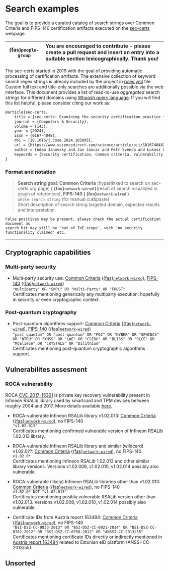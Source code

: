 # Search examples

The goal is to provide a curated catalog of search strings over Common Criteria and FIPS-140
certification artifacts executed on the [sec-certs](https://sec-certs.org) webpage.


| {fas}`people-group`    | You are encouraged to contribute - please create a pull request and insert an entry into a suitable section **lexicographically**. Thank you! |
|------------------------|:----------------------------------------------------------------------------------------------------------------------------------------------|

The sec-certs started in 2019 with the goal of providing automatic processing of certification artifacts.
The extensive collection of keyword search regex strings is already included by the project in
[rules.yml](https://github.com/crocs-muni/sec-certs/blob/main/src/sec_certs/rules.yaml) file.
Custom full text and title-only searches are additionally possible via the web interface.
This document provides a list of read-to-use *aggregated* search strings for different domains
using [Whoosh query language](https://whoosh.readthedocs.io/en/latest/querylang.html).
If you will find this list helpful, please consider citing our work as:
```latex
@article{sec-certs,
	title = {sec-certs: Examining the security certification practice for better vulnerability mitigation},
	journal = {Computers & Security},
	volume = {143},
	year = {2024},
	issn = {0167-4048},
	doi = {10.1016/j.cose.2024.103895},
	url = {https://www.sciencedirect.com/science/article/pii/S0167404824001974},
	author = {Adam Janovsky and Jan Jancar and Petr Svenda and Łukasz Chmielewski and Jiri Michalik and Vashek Matyas},
	keywords = {Security certification, Common criteria, Vulnerability assessment, Data analysis, Smartcards}
}
```

### Format and notation
> **Search string goal: Common Criteria** (hyperlinked to search on sec-certs.org page) **( {fas}`network-wired` )**(result of search visualized in graph of references)**, FIPS-140  ( {fas}`network-wired` )**
> <br>
> `whole search string` (for manual cut&paste)
> <br>
> Short description of search string targeted domain, expected results and interpretation.

````{warning}
False positives may be present, always check the actual certification document as
search hit may still be 'out of ToE scope', with 'no security functionality claimed' etc.
````
   
---

## Cryptographic capabilities

### Multi-party security
- Multi-party security use: [Common Criteria](https://sec-certs.org/cc/ftsearch/?q=%22multiparty%22%20OR%20%22SMPC%22%20OR%20%22Multi-Party%22%20OR%20%22FROST%22&cat=abcdefghijklmop&status=any&type=any) ([{fas}`network-wired`](https://sec-certs.org/cc/network/?q=%22multiparty%22%20OR%20%22SMPC%22%20OR%20%22Multi-Party%22%20OR%20%22FROST%22&cat=abcdefghijklmop&status=any&type=any&search=fulltext)), [FIPS-140](https://sec-certs.org/fips/ftsearch/?q=%22multiparty%22%20OR%20%22SMPC%22%20OR%20%22Multi-Party%22%20OR%20%22FROST%22&cat=abcdef&status=Any&type=any) ([{fas}`network-wired`](https://sec-certs.org/fips/network/?q=%22multiparty%22%20OR%20%22SMPC%22%20OR%20%22Multi-Party%22%20OR%20%22FROST%22&cat=abcdef&status=Any&type=any&search=fulltext))
  <br>
 ```"multiparty" OR "SMPC" OR "Multi-Party" OR "FROST"```
  <br> 
Certificates mentioning generically any multiparty execution, hopefully in security or even cryptographic context. 


### Post-quantum cryptography
- Post-quantum algorithms support: [Common Criteria](https://sec-certs.org/cc/ftsearch/?q=%22post%20quantum%22%20OR%20%22post-quantum%22%20OR%20%22PQC%22%20OR%20%22KYBER%22%20OR%20%22SPHINCS%22%20OR%20%22NTRU%22%20OR%20%22XMSS%22%20OR%20%22LWE%22%20OR%20%22CSIDH%22%20OR%20%22BLISS%22%20OR%20%22RLCE%22%20OR%20%22McEliece%22%20OR%20%22CRYSTALS%22%20OR%20%22Dilithium%22&cat=abcdefghijklmop&status=any&type=any) ([{fas}`network-wired`](https://sec-certs.org/cc/network/?q=%22post%20quantum%22%20OR%20%22post-quantum%22%20OR%20%22PQC%22%20OR%20%22KYBER%22%20OR%20%22SPHINCS%22%20OR%20%22NTRU%22%20OR%20%22XMSS%22%20OR%20%22LWE%22%20OR%20%22CSIDH%22%20OR%20%22BLISS%22%20OR%20%22RLCE%22%20OR%20%22McEliece%22%20OR%20%22CRYSTALS%22%20OR%20%22Dilithium%22&cat=abcdefghijklmop&status=any&type=any&search=fulltext)), [FIPS-140](https://sec-certs.org/fips/ftsearch/?q=%22post%20quantum%22%20OR%20%22post-quantum%22%20OR%20%22PQC%22%20OR%20%22KYBER%22%20OR%20%22SPHINCS%22%20OR%20%22NTRU%22%20OR%20%22XMSS%22%20OR%20%22LWE%22%20OR%20%22CSIDH%22%20OR%20%22BLISS%22%20OR%20%22RLCE%22%20OR%20%22McEliece%22%20OR%20%22CRYSTALS%22%20OR%20%22Dilithium%22&cat=abcdef&status=Any&type=any) ([{fas}`network-wired`](https://sec-certs.org/fips/network/?q=%22post%20quantum%22%20OR%20%22post-quantum%22%20OR%20%22PQC%22%20OR%20%22KYBER%22%20OR%20%22SPHINCS%22%20OR%20%22NTRU%22%20OR%20%22XMSS%22%20OR%20%22LWE%22%20OR%20%22CSIDH%22%20OR%20%22BLISS%22%20OR%20%22RLCE%22%20OR%20%22McEliece%22%20OR%20%22CRYSTALS%22%20OR%20%22Dilithium%22&cat=abcdef&status=Any&type=any&search=fulltext))
  <br>
 ```"post quantum" OR "post-quantum" OR "PQC" OR "KYBER" OR "SPHINCS" OR "NTRU" OR "XMSS" OR "LWE" OR "CSIDH" OR "BLISS" OR "RLCE" OR "McEliece" OR "CRYSTALS" OR "Dilithium"```
  <br> 
Certificates mentioning post-quantum cryptographic algorithms support.

## Vulnerabilites assesment

### ROCA vulnerability
ROCA [CVE-2017-15361](https://nvd.nist.gov/vuln/detail/CVE-2017-15361) is private key recovery vulnerability present in Infineon RSALib library used by smartcard and TPM devices between roughly 2004 and 2017. More details available [here](https://crocs.fi.muni.cz/papers/rsa_ccs17). 

- ROCA-vulnerable Infineon RSALib library v1.02.013: [Common Criteria](https://sec-certs.org/cc/ftsearch/?q=%22v1.02.013%22&cat=abcdefghijklmop&status=any&type=any) ([{fas}`network-wired`](https://sec-certs.org/cc/network/?q=%22v1.02.013%22&cat=abcdefghijklmop&status=any&type=any&search=fulltext)), no FIPS-140
  <br>
 ```"v1.02.013"```
  <br> 
Certificates mentioning confirmed vulnerable version of Infineon RSALib 1.02.013 library.

- ROCA-vulnerable Infineon RSALib library and similar (wildcard) v1.02.0??: [Common Criteria](https://sec-certs.org/cc/ftsearch/?q=v1.02.0*&cat=abcdefghijklmop&status=any&type=any) ([{fas}`network-wired`](https://sec-certs.org/cc/network/?q=v1.02.0*&cat=abcdefghijklmop&status=any&type=any&search=fulltext)), no FIPS-140
  <br>
 ```v1.02.0*```
  <br> 
Certificates mentioning Infineon RSALib 1.02.013 and other similar library versions. Versions v1.02.008, v1.02.010, v1.02.014 possibly also vulnerable.

- ROCA-vulnerable (likely) Infineon RSALib libraries other than v1.02.013: [Common Criteria](https://sec-certs.org/cc/ftsearch/?q=v1.02.0*%20NOT%20%22v1.02.013%22&cat=abcdefghijklmop&status=any&type=any) ([{fas}`network-wired`](https://sec-certs.org/cc/network/?q=v1.02.0*%20NOT%20%22v1.02.013%22&cat=abcdefghijklmop&status=any&type=any&search=fulltext)), no FIPS-140
  <br>
 ```v1.02.0* NOT "v1.02.013"```
  <br> 
Certificates mentioning posibly vulnerable RSALib version other than v1.02.013. Versions v1.02.008, v1.02.010, v1.02.014 possibly also vulnerable.

- Certificate IDs from Austria report 163484: [Common Criteria](https://sec-certs.org/cc/ftsearch/?q=%22BSI-DSZ-CC-0833-2013%22%20OR%20%22BSI-DSZ-CC-0921-2014%22%20OR%20%22BSI-DSZ-CC-0782-2012%22%20OR%20%22BSI-DSZ-CC-0758-2012%22%20OR%20%22ANSSI-CC-2013%2F55%22&cat=abcdefghijklmop&status=any&type=any) ([{fas}`network-wired`](https://sec-certs.org/cc/network/?q=%22BSI-DSZ-CC-0833-2013%22%20OR%20%22BSI-DSZ-CC-0921-2014%22%20OR%20%22BSI-DSZ-CC-0782-2012%22%20OR%20%22BSI-DSZ-CC-0758-2012%22%20OR%20%22ANSSI-CC-2013%2F55%22&cat=abcdefghijklmop&status=any&type=any&search=fulltext)), no FIPS-140
  <br>
 ```"BSI-DSZ-CC-0833-2013" OR "BSI-DSZ-CC-0921-2014" OR "BSI-DSZ-CC-0782-2012" OR "BSI-DSZ-CC-0758-2012" OR "ANSSI-CC-2013/55"```
  <br> 
Certificates mentioning certificate IDs directly or indirectly mentioned in [Austria report 163484](https://archive.org/details/incident-report-id-163484-austria) related to Estonian eID platform (ANSSI-CC-2013/55).

## Unsorted

